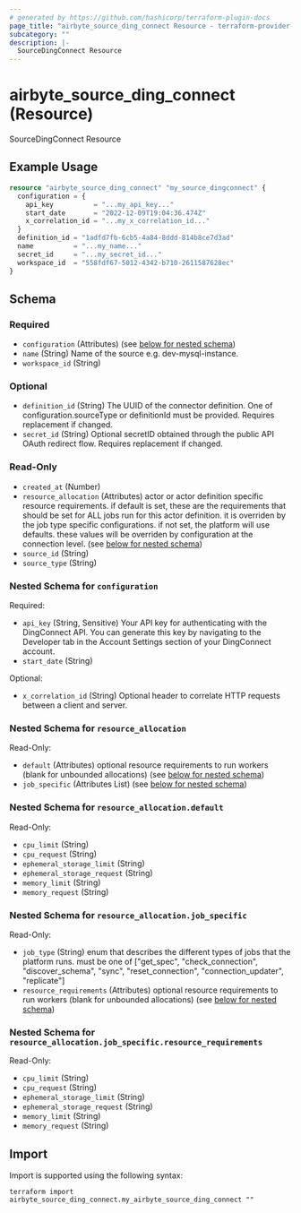 ```yaml
---
# generated by https://github.com/hashicorp/terraform-plugin-docs
page_title: "airbyte_source_ding_connect Resource - terraform-provider-airbyte"
subcategory: ""
description: |-
  SourceDingConnect Resource
---
```


# airbyte_source_ding_connect (Resource)

SourceDingConnect Resource

## Example Usage

```terraform
resource "airbyte_source_ding_connect" "my_source_dingconnect" {
  configuration = {
    api_key          = "...my_api_key..."
    start_date       = "2022-12-09T19:04:36.474Z"
    x_correlation_id = "...my_x_correlation_id..."
  }
  definition_id = "1adfd7fb-6cb5-4a84-8ddd-814b8ce7d3ad"
  name          = "...my_name..."
  secret_id     = "...my_secret_id..."
  workspace_id  = "558fdf67-5012-4342-b710-2611587628ec"
}
```

<!-- schema generated by tfplugindocs -->
## Schema

### Required

- `configuration` (Attributes) (see [below for nested schema](#nestedatt--configuration))
- `name` (String) Name of the source e.g. dev-mysql-instance.
- `workspace_id` (String)

### Optional

- `definition_id` (String) The UUID of the connector definition. One of configuration.sourceType or definitionId must be provided. Requires replacement if changed.
- `secret_id` (String) Optional secretID obtained through the public API OAuth redirect flow. Requires replacement if changed.

### Read-Only

- `created_at` (Number)
- `resource_allocation` (Attributes) actor or actor definition specific resource requirements. if default is set, these are the requirements that should be set for ALL jobs run for this actor definition. it is overriden by the job type specific configurations. if not set, the platform will use defaults. these values will be overriden by configuration at the connection level. (see [below for nested schema](#nestedatt--resource_allocation))
- `source_id` (String)
- `source_type` (String)

<a id="nestedatt--configuration"></a>
### Nested Schema for `configuration`

Required:

- `api_key` (String, Sensitive) Your API key for authenticating with the DingConnect API. You can generate this key by navigating to the Developer tab in the Account Settings section of your DingConnect account.
- `start_date` (String)

Optional:

- `x_correlation_id` (String) Optional header to correlate HTTP requests between a client and server.


<a id="nestedatt--resource_allocation"></a>
### Nested Schema for `resource_allocation`

Read-Only:

- `default` (Attributes) optional resource requirements to run workers (blank for unbounded allocations) (see [below for nested schema](#nestedatt--resource_allocation--default))
- `job_specific` (Attributes List) (see [below for nested schema](#nestedatt--resource_allocation--job_specific))

<a id="nestedatt--resource_allocation--default"></a>
### Nested Schema for `resource_allocation.default`

Read-Only:

- `cpu_limit` (String)
- `cpu_request` (String)
- `ephemeral_storage_limit` (String)
- `ephemeral_storage_request` (String)
- `memory_limit` (String)
- `memory_request` (String)


<a id="nestedatt--resource_allocation--job_specific"></a>
### Nested Schema for `resource_allocation.job_specific`

Read-Only:

- `job_type` (String) enum that describes the different types of jobs that the platform runs. must be one of ["get_spec", "check_connection", "discover_schema", "sync", "reset_connection", "connection_updater", "replicate"]
- `resource_requirements` (Attributes) optional resource requirements to run workers (blank for unbounded allocations) (see [below for nested schema](#nestedatt--resource_allocation--job_specific--resource_requirements))

<a id="nestedatt--resource_allocation--job_specific--resource_requirements"></a>
### Nested Schema for `resource_allocation.job_specific.resource_requirements`

Read-Only:

- `cpu_limit` (String)
- `cpu_request` (String)
- `ephemeral_storage_limit` (String)
- `ephemeral_storage_request` (String)
- `memory_limit` (String)
- `memory_request` (String)

## Import

Import is supported using the following syntax:

```shell
terraform import airbyte_source_ding_connect.my_airbyte_source_ding_connect ""
```
